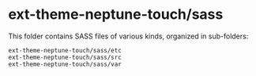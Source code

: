 # ext-theme-neptune-touch/sass

This folder contains SASS files of various kinds, organized in sub-folders:

    ext-theme-neptune-touch/sass/etc
    ext-theme-neptune-touch/sass/src
    ext-theme-neptune-touch/sass/var
